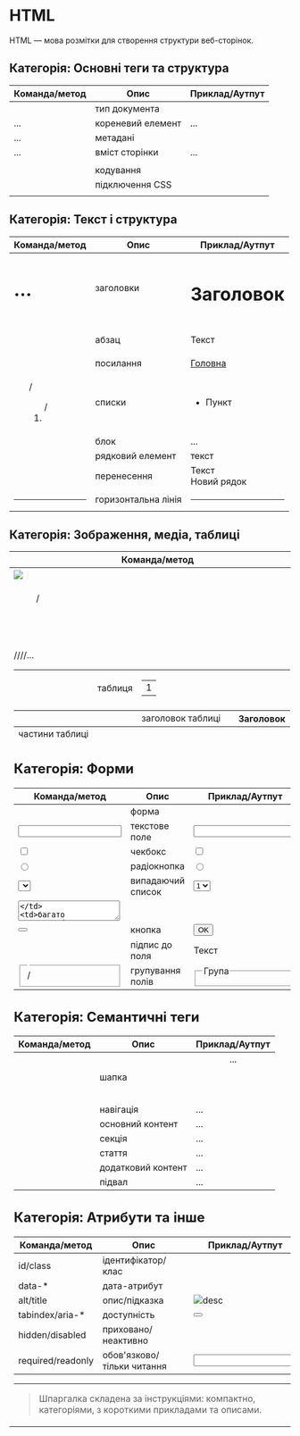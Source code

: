 # HTML

HTML — мова розмітки для створення структури веб-сторінок.

## Категорія: Основні теги та структура

| Команда/метод           | Опис              | Приклад/Аутпут                           |
| ----------------------- | ----------------- | ---------------------------------------- |
| <!DOCTYPE html>         | тип документа     | <!DOCTYPE html>                          |
| <html>...</html>        | кореневий елемент | <html>...</html>                         |
| <head>...</head>        | метадані          | <head><title>Title</title></head>        |
| <body>...</body>        | вміст сторінки    | <body>...</body>                         |
| <title>                 | заголовок вкладки | <title>My Page</title>                   |
| <meta charset="utf-8">  | кодування         | <meta charset="utf-8">                   |
| <link rel="stylesheet"> | підключення CSS   | <link rel="stylesheet" href="style.css"> |
| <script src="...">      | підключення JS    | <script src="app.js"></script>           |

## Категорія: Текст і структура

| Команда/метод  | Опис                | Приклад/Аутпут          |
| -------------- | ------------------- | ----------------------- |
| <h1>…<h6>      | заголовки           | <h1>Заголовок</h1>      |
| <p>            | абзац               | <p>Текст</p>            |
| <a href="url"> | посилання           | <a href="/">Головна</a> |
| <ul>/<ol>/<li> | списки              | <ul><li>Пункт</li></ul> |
| <div>          | блок                | <div>...</div>          |
| <span>         | рядковий елемент    | <span>текст</span>      |
| <br>           | перенесення         | Текст<br>Новий рядок    |
| <hr>           | горизонтальна лінія | <hr>                    |

## Категорія: Зображення, медіа, таблиці

| Команда/метод           | Опис                 | Приклад/Аутпут                                        |
| ----------------------- | -------------------- | ----------------------------------------------------- |
| <img src="...">         | зображення           | <img src="img.png" alt="desc">                        |
| <figure>/<figcaption>   | підпис до зображення | <figure><img><figcaption>Підпис</figcaption></figure> |
| <audio>/<video>         | медіа                | <audio src="a.mp3" controls></audio>                  |
| <table>/<tr>/<td>       | таблиця              | <table><tr><td>1</td></tr></table>                    |
| <thead>/<tbody>/<tfoot> | частини таблиці      | <thead>...</thead>                                    |
| <th>                    | заголовок таблиці    | <th>Заголовок</th>                                    |

## Категорія: Форми

| Команда/метод           | Опис              | Приклад/Аутпут                              |
| ----------------------- | ----------------- | ------------------------------------------- |
| <form>                  | форма             | <form action="/" method="post"></form>      |
| <input type="text">     | текстове поле     | <input type="text">                         |
| <input type="checkbox"> | чекбокс           | <input type="checkbox">                     |
| <input type="radio">    | радіокнопка       | <input type="radio">                        |
| <select>/<option>       | випадаючий список | <select><option>1</option></select>         |
| <textarea>              | багато тексту     | <textarea>Текст</textarea>                  |
| <button>                | кнопка            | <button>OK</button>                         |
| <label>                 | підпис до поля    | <label for="id">Текст</label>               |
| <fieldset>/<legend>     | групування полів  | <fieldset><legend>Група</legend></fieldset> |

## Категорія: Семантичні теги

| Команда/метод | Опис               | Приклад/Аутпут         |
| ------------- | ------------------ | ---------------------- |
| <header>      | шапка              | <header>...</header>   |
| <nav>         | навігація          | <nav>...</nav>         |
| <main>        | основний контент   | <main>...</main>       |
| <section>     | секція             | <section>...</section> |
| <article>     | стаття             | <article>...</article> |
| <aside>       | додатковий контент | <aside>...</aside>     |
| <footer>      | підвал             | <footer>...</footer>   |

## Категорія: Атрибути та інше

| Команда/метод     | Опис                       | Приклад/Аутпут                      |
| ----------------- | -------------------------- | ----------------------------------- |
| id/class          | ідентифікатор/клас         | <div id="main" class="box">         |
| data-\*           | дата-атрибут               | <div data-id="1">                   |
| alt/title         | опис/підказка              | <img alt="desc" title="підказка">   |
| tabindex/aria-\*  | доступність                | <button tabindex="0" aria-label=""> |
| hidden/disabled   | приховано/неактивно        | <input hidden disabled>             |
| required/readonly | обов'язково/тільки читання | <input required readonly>           |

---

> Шпаргалка складена за інструкціями: компактно, категоріями, з короткими прикладами та описами.
